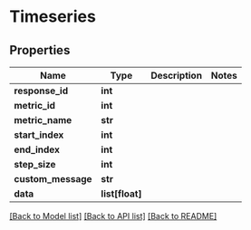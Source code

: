 # Timeseries

## Properties
Name | Type | Description | Notes
------------ | ------------- | ------------- | -------------
**response_id** | **int** |  | 
**metric_id** | **int** |  | 
**metric_name** | **str** |  | 
**start_index** | **int** |  | 
**end_index** | **int** |  | 
**step_size** | **int** |  | 
**custom_message** | **str** |  | 
**data** | **list[float]** |  | 

[[Back to Model list]](../README.md#documentation-for-models) [[Back to API list]](../README.md#documentation-for-api-endpoints) [[Back to README]](../README.md)


